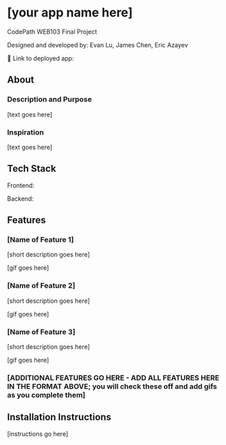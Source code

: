 # [your app name here]

CodePath WEB103 Final Project

Designed and developed by: Evan Lu, James Chen, Eric Azayev

🔗 Link to deployed app: 

## About

### Description and Purpose

[text goes here]

### Inspiration

[text goes here]

## Tech Stack

Frontend: 

Backend:

## Features

### [Name of Feature 1]

[short description goes here]

[gif goes here]

### [Name of Feature 2]

[short description goes here]

[gif goes here]

### [Name of Feature 3]

[short description goes here]

[gif goes here]

### [ADDITIONAL FEATURES GO HERE - ADD ALL FEATURES HERE IN THE FORMAT ABOVE; you will check these off and add gifs as you complete them]

## Installation Instructions

[instructions go here]
